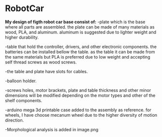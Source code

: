 
# RobotCar
**My design of figth robot car base consist of:**
 -plate which is the base where all parts are assembled. the plate can be made of many materials as wood, PLA, and aluminum. aluminum is suggested due to lighter weight and higher durability.
 
 -table that hold the controller, drivers, and other electronic components. the batteries can be installed bellow the table. as the table it can be made from the same materials but PLA is preferred due to low weight and accepting self thread screws as wood screws. 
 
 -the table and plate have slots for cables. 
 
 -balloon holder.
 
-screws holes, motor brackets, plate and table thickness and other minor dimensions will be modified depending on the motor types and other of the shelf components.

-arduino mega 3d printable case added to the assembly as reference.
for wheels, I have choose mecanum wheel due to the higher diversity of motion direction.

-Morphological analysis is added in image.png

